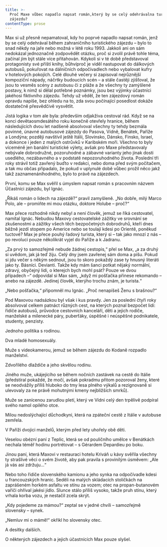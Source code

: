 ```yaml
---
title: >-
  Proč Maxe vůbec napadlo napsat román,který by se celý odehrávalna turistickém
  zájezdu?
contentType: prose
---
```


Max si už přesně nepamatoval, kdy ho poprvé napadlo napsat román, jenž by se celý odehrával během zahraničního turistického zájezdu – bylo to snad někdy na jaře nebo možná v létě roku 1993. Jakkoli ani on sám nedokázal jednoznačně zodpovědět otázku, proč si zvolil právě tohle téma, začínal jím být stále více přitahován. Kdykoli si v té době představoval protagonisty své příští knihy, bůhvíproč je viděl nastupovat do dálkových autobusů, pokuřovat na dálničních odpočívadlech nebo vybalovat kufry v hotelových pokojích. Celé dlouhé večery si zapisoval nejrůznější kompoziční nápady, náčrtky budoucích scén – a stále častěji zjišťoval, že jsou to vesměs scény z autobusu či z pláže a že všechny ty zamýšlené postavy, k nimž si dělal potřebné poznámky, jsou bez výjimky účastníci jakéhosi fiktivního zájezdu. Tehdy už věděl, že ten zájezdový román opravdu napíše, bez ohledu na to, zda svou počínající posedlost dokáže dostatečně přesvědčivě vysvětlit.

Jistá logika v tom ale byla: především odjakživa cestoval rád. Když se na konci devětaosmdesátého roku konečně otevřely hranice, během následujících dvou let nadšeně absolvoval všechny ty tehdy bezmála povinné, únavné autobusové zájezdy do Pasova, Vídně, Benátek, Paříže a Londýna; později navštívil ještě Itálii, Slovinsko, Dánsko, Finsko, Israel, a dokonce i jeden z malých ostrůvků v Karibském moři. Všechno to byly víceméně jen banální turistické výlety, avšak pro Maxe představovaly nebývale dobrodružné, pozoruhodné a zábavné varianty jeho jinak dosti usedlého, nezábavného a v podstatě nepozoruhodného života. Poslední tři roky strávil totiž zavřený buďto v redakci, nebo doma před svým počítačem, a tak mu občas připadalo, že pokud v uplynulé době vůbec prožil něco jakž takž zaznamenáníhodného, bylo to právě na zájezdech.

První, komu se Max svěřil s úmyslem napsat román s pracovním názvem Účastníci zájezdu, byl Ignác.

„Říkáš román o lidech na zájezdě?“ pravil zamyšleně. „No dobře, milý Marco Polo, ale – promiňte mi mou otázku, doktore Holube – proč?“

Max přece rozhodně nikdy nebyl a není člověk, jemuž se říká cestovatel, namítal Ignác. Nebudou Maxovy cestovatelské zážitky ve srovnání se zkušenostmi a zážitky všech těch bezpočetných dobrodruhů, kteří dnes běžně jezdí stopem po Americe nebo se toulají kdesi po Orientě, poněkud tuctové? Max je přece pouhý řadový turista, který si – tak jako mnozí z nás – po revoluci pouze několikrát vyjel do Paříže a k Jadranu.

„Za prvý to samozřejmě nebude žádnej cestopis,“ přel se Max, „a za druhý si uvědom, jak já teď žiju. Celý dny jsem zavřenej sám doma a píšu. Pokud si jdu večer s někým sednout, jsou to skoro pokaždý zase ty hnusný literáti jako ty. Básníci. Devianti. Takže kdy mám šanci potkat nějaký normální, zdravý, obyčejný lidi, o kterejch bych mohl psát? Pouze ve dvou případech –“ odpovídal si Max sám, „když mi pošťačka přinese rekomando – anebo na zájezdě. Jedinej člověk, kterýho trochu znám, je turista.“

„Nebo pošťačka,“ připomněl mu Ignác. „Proč nenapíšeš Ženu s brašnou?“

Pod Maxovou nadsázkou byl však i kus pravdy. Jen za poslední čtyři roky absolvoval celkem patnáct různých cest, na kterých poznal bezpočet lidí: řidiče autobusů, průvodce cestovních kanceláří, děti a jejich rodiče, manželské a milenecké páry, puberťáky, úspěšné i neúspěšné podnikatele, studenty, penzisty.

Jednoho politika s rodinou.

Dva mladé homosexuály.

Muže s videokamerou, jemuž se během zájezdu do Kodaně rozpadlo manželství.

Zdvořilého dlaždiče a jeho skvělou rodinu.

Jiného muže, ukájejícího se během nočních zastávek na cestě do Itálie (předstíral pokaždé, že močí, avšak pokradmu přitom pozoroval ženy, které se neodvážily příliš hluboko do tmy lesa plného výkalů a rezignovaně si ulevovaly za ne právě mohutnými kmeny nejbližších smrků).

Muže se zanícenou zarudlou pletí, který ve Vídni celý den trpělivě podpíral svého namol opilého otce.

Milou nedoslýchající důchodkyni, která na zpáteční cestě z Itálie v autobuse zemřela.

V Paříži dvojici manželů, kterým před lety uhořely obě děti.

Veselou obézní paní z Teplic, která se od pouličního umělce v Benátkách nechala téměř hodinu portrétovat – s Gérardem Depardieu po boku.

Jinou paní, která Maxovi v restauraci hotelu Kriváň u kávy svěřila všechny ty strašlivé věci o svém životě, aby pak pravila s provinilým úsměvem: „Ale já vás asi zdržuju…“

Nebo toho řidiče slovenského kamionu a jeho synka na odpočívadle kdesi u francouzských hranic. Seděli na malých skládacích stoličkách na zaprášeném horkém asfaltu ve stínu za vozem; otec na propan-butanovém vařiči ohříval jakési jídlo. Slunce stálo příliš vysoko, takže pruh stínu, který vrhala korba vozu, je nestačil zcela skrýt.

„Kdy pojedeme za mámou?“ zeptal se v jedné chvíli – samozřejmě slovensky – synek.

„Nemluv mi o mámě!“ okřikl ho slovensky otec.

A desítky dalších.

O některých zájezdech a jejich účastnících Max pouze slyšel.
